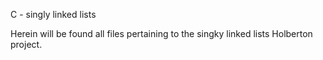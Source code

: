 C - singly linked lists

Herein will be found all files pertaining to the singky linked lists Holberton project.
